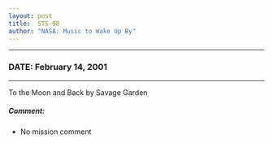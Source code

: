 ```yaml
---
layout: post
title:  STS-98
author: "NASA: Music to Wake Up By"
---
```


----
### DATE: February 14, 2001
----
To the Moon and Back by Savage Garden

##### Comment:
* No mission comment
